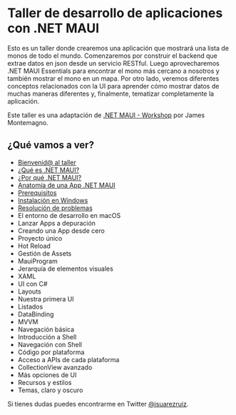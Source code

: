 # Taller de desarrollo de aplicaciones con .NET MAUI

Esto es un taller donde crearemos una aplicación que mostrará una lista de monos de todo el mundo. Comenzaremos por construir el backend que extrae datos en json desde un servicio RESTful. Luego aprovecharemos .NET MAUI Essentials para encontrar el mono más cercano a nosotros y también mostrar el mono en un mapa. Por otro lado, veremos diferentes conceptos relacionados con la UI para aprender cómo mostrar datos de muchas maneras diferentes y, finalmente, tematizar completamente la aplicación.

Este taller es una adaptación de [.NET MAUI - Workshop](https://github.com/dotnet-presentations/dotnet-maui-workshop) por James Montemagno.

## ¿Qué vamos a ver?

* [Bienvenid@ al taller](https://www.youtube.com/watch?v=uWQt95m6Zic)
* [¿Qué es .NET MAUI?](https://www.youtube.com/watch?v=Ghfk4gJq7DU)
* [¿Por qué .NET MAUI?](https://www.youtube.com/watch?v=-_BxfyTHpck)
* [Anatomía de una App .NET MAUI](https://www.youtube.com/watch?v=B99XclsEsOM)
* [Prerequisitos](https://www.youtube.com/watch?v=u5q6hucueC8)
* [Instalación en Windows](https://www.youtube.com/watch?v=6b8bCvEHdXs)
* [Resolución de problemas](https://www.youtube.com/watch?v=caUl384xGnE)
* El entorno de desarrollo en macOS
* Lanzar Apps a depuración
* Creando una App desde cero
* Proyecto único
* Hot Reload
* Gestión de Assets
* MauiProgram
* Jerarquía de elementos visuales
* XAML
* UI con C#
* Layouts
* Nuestra primera UI
* Listados
* DataBinding
* MVVM
* Navegación básica
* Introducción a Shell
* Navegación con Shell
* Código por plataforma
* Acceso a APIs de cada plataforma
* CollectionView avanzado
* Más opciones de UI
* Recursos y estilos
* Temas, claro y oscuro

Si tienes dudas puedes encontrarme en Twitter [@jsuarezruiz](https://twitter.com/jsuarezruiz).